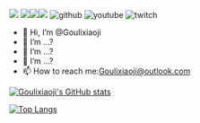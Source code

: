 ![](https://komarev.com/ghpvc/?username=Goulixiaoji&color=green) [![][bilibili-ima]][bilibili][![][mcmod-ima]][mcmod][![][cf-ima]][cf] ![github] ![youtube] ![twitch]
- 👋 Hi, I’m @Goulixiaoji     
- 👀 I’m ...?
- 🌱 I’m ...?
- 💞️ I’m ...?
- 📫 How to reach me:Goulixiaoji@outlook.com

[![Goulixiaoji's GitHub stats](https://github-readme-stats.vercel.app/api?username=Goulixiaoji&show_icons=true&theme=merko)](https://github.com/anuraghazra/github-readme-stats)

[![Top Langs](https://github-readme-stats.vercel.app/api/top-langs/?username=Goulixiaoji&langs_count=10&layout=compact&theme=merko)](https://github.com/anuraghazra/github-readme-stats)




[mcmod]:https://www.mcmod.cn/author/25105.html
[mcmod-ima]:https://img.shields.io/badge/MCMOD-%E5%A4%9F%E7%AB%8B%E5%B0%8F%E6%BF%80-green
[cf]:https://www.curseforge.com/members/goulixiaoji/projects
[cf-ima]:https://img.shields.io/badge/CurseForge-Goulixiaoji-orange
[bilibili]:https://space.bilibili.com/354315846
[bilibili-ima]:https://img.shields.io/badge/dynamic/json?color=blue&logo=bilibili&style=social&label=Follow&query=data.follower&url=https%3A%2F%2Fapi.bilibili.com%2Fx%2Frelation%2Fstat%3Fvmid%3D354315846%26jsonp%3Djsonp
[github]:https://img.shields.io/github/followers/Goulixiaoji?label=Follow&style=social
[youtube]:https://img.shields.io/youtube/channel/subscribers/UCVabQwSEEDC8P-yeDxUV7zQ?label=Subscribers&style=social
[twitch]:https://img.shields.io/twitch/status/Goulixiaoji?label=Twitch&style=social

